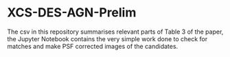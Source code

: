 # XCS-DES-AGN-Prelim

The csv in this repository summarises relevant parts of Table 3 of the paper, the Jupyter Notebook contains the very simple work done to check for matches and make PSF corrected images of the candidates.